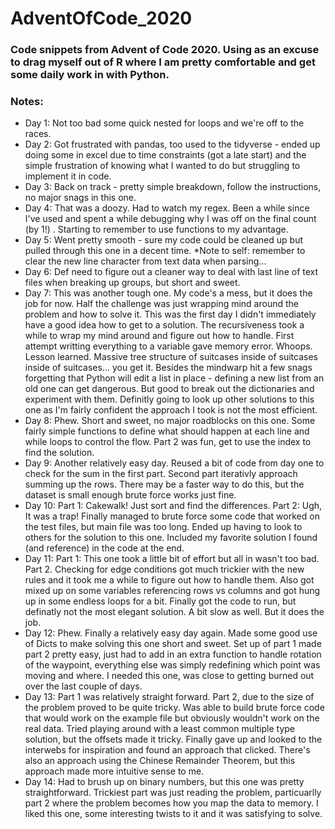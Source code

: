 # AdventOfCode_2020

### Code snippets from Advent of Code 2020. Using as an excuse to drag myself out of R where I am pretty comfortable and get some daily work in with Python.

### Notes:  
- Day 1: Not too bad some quick nested for loops and we're off to the races. 
- Day 2: Got frustrated with pandas, too used to the tidyverse - ended up doing some in excel due to time constraints (got a late start) and the simple frustration of knowing what I wanted to do but struggling to implement it in code.  
- Day 3: Back on track - pretty simple breakdown, follow the instructions, no major snags in this one.
- Day 4: That was a doozy. Had to watch my regex. Been a while since I've used and spent a while debugging why I was off on the final count (by 1!) . Starting to remember to use functions to my advantage.
- Day 5: Went pretty smooth - sure my code could be cleaned up but pulled through this one in a decent time. *Note to self: remember to clear the new line character from text data when parsing... 
- Day 6: Def need to figure out a cleaner way to deal with last line of text files when breaking up groups, but short and sweet.
- Day 7: This was another tough one. My code's a mess, but it does the job for now. Half the challenge was just wrapping mind around the problem and how to solve it. This was the first day I didn't immediately have a good idea how to get to a solution. The recursiveness took a while to wrap my mind around and figure out how to handle. First attempt writting everything to a variable gave memory error. Whoops. Lesson learned. Massive tree structure of suitcases inside of suitcases inside of suitcases... you get it. Besides the mindwarp hit a few snags forgetting that Python will edit a list in place - defining a new list from an old one can get dangerous. But good to break out the dictionaries and experiment with them. Definitly going to look up other solutions to this one as I'm fairly confident the approach I took is not the most efficient.
- Day 8: Phew. Short and sweet, no major roadblocks on this one. Some fairly simple functions to define what should happen at each line and while loops to control the flow. Part 2 was fun, get to use the index to find the solution.
- Day 9: Another relatively easy day. Reused a bit of code from day one to check for the sum in the first part. Second part iterativly approach summing up the rows. There may be a faster way to do this, but the dataset is small enough brute force works just fine.
- Day 10: Part 1: Cakewalk! Just sort and find the differences. Part 2: Ugh, It was a trap! Finally managed to brute force some code that worked on the test files, but main file was too long. Ended up having to look to others for the solution to this one. Included my favorite solution I found (and reference) in the code at the end.
- Day 11: Part 1: This one took a little bit of effort but all in wasn't too bad. Part 2. Checking for edge conditions got much trickier with the new rules and it took me a while to figure out how to handle them. Also got mixed up on some variables referencing rows vs columns and got hung up in some endless loops for a bit. Finally got the code to run, but definatly not the most elegant solution. A bit slow as well. But it does the job.
- Day 12: Phew. Finally a relatively easy day again. Made some good use of Dicts to make solving this one short and sweet. Set up of part 1 made part 2 pretty easy, just had to add in an extra function to handle rotation of the waypoint, everything else was simply redefining which point was moving and where. I needed this one, was close to getting burned out over the last couple of days.
- Day 13: Part 1 was relatively straight forward. Part 2, due to the size of the problem proved to be quite tricky. Was able to build brute force code that would work on the example file but obviously wouldn't work on the real data. Tried playing around with a least common multiple type solution, but the offsets made it tricky. Finally gave up and looked to the interwebs for inspiration and found an approach that clicked. There's also an approach using the Chinese Remainder Theorem, but this approach made more intuitive sense to me.
- Day 14: Had to brush up on binary numbers, but this one was pretty straightforward. Trickiest part was just reading the problem, particuarlly part 2 where the problem becomes how you map the data to memory. I liked this one, some interesting twists to it and it was satisfying to solve.